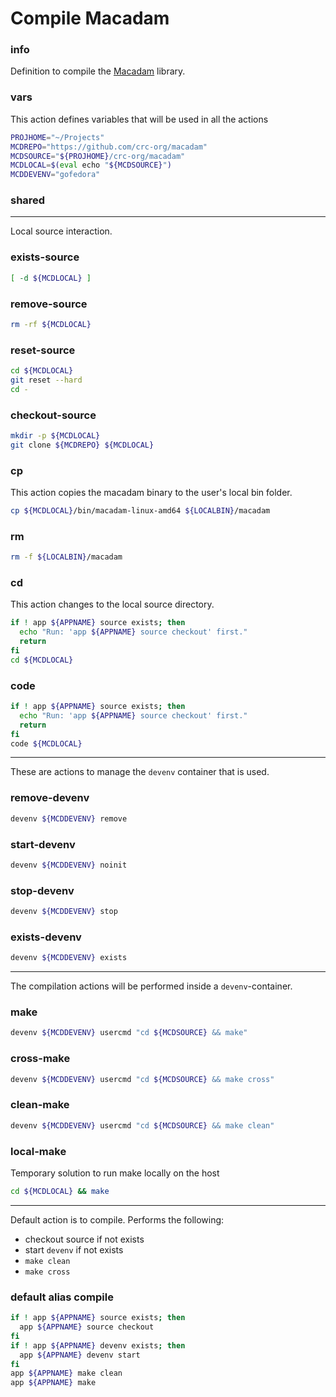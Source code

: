 # Compile Macadam


### info

Definition to compile the [Macadam](https://github.com/crc-org/macadam) library.


### vars
This action defines variables that will be used in all the actions

```sh
PROJHOME="~/Projects"
MCDREPO="https://github.com/crc-org/macadam"
MCDSOURCE="${PROJHOME}/crc-org/macadam"
MCDLOCAL=$(eval echo "${MCDSOURCE}")
MCDDEVENV="gofedora"
```

### shared

---

Local source interaction.

### exists-source
```sh
[ -d ${MCDLOCAL} ]
```

### remove-source
```sh
rm -rf ${MCDLOCAL}
```

### reset-source
```sh
cd ${MCDLOCAL}
git reset --hard
cd -
```

### checkout-source
```sh
mkdir -p ${MCDLOCAL}
git clone ${MCDREPO} ${MCDLOCAL}
```

### cp
This action copies the macadam binary to the user's local bin folder.
```sh
cp ${MCDLOCAL}/bin/macadam-linux-amd64 ${LOCALBIN}/macadam
```

### rm
```sh
rm -f ${LOCALBIN}/macadam
```

### cd
This action changes to the local source directory.

```sh
if ! app ${APPNAME} source exists; then
  echo "Run: 'app ${APPNAME} source checkout' first."
  return
fi
cd ${MCDLOCAL}
```

### code
```sh
if ! app ${APPNAME} source exists; then
  echo "Run: 'app ${APPNAME} source checkout' first."
  return
fi
code ${MCDLOCAL}
```

---

These are actions to manage the `devenv` container that is used.

### remove-devenv
```sh
devenv ${MCDDEVENV} remove
```

### start-devenv
```sh
devenv ${MCDDEVENV} noinit
```

### stop-devenv
```sh
devenv ${MCDDEVENV} stop
```

### exists-devenv
```sh
devenv ${MCDDEVENV} exists
```

---

The compilation actions will be performed inside a `devenv`-container.

### make
```sh
devenv ${MCDDEVENV} usercmd "cd ${MCDSOURCE} && make"
```

### cross-make
```sh
devenv ${MCDDEVENV} usercmd "cd ${MCDSOURCE} && make cross"
```

### clean-make
```sh
devenv ${MCDDEVENV} usercmd "cd ${MCDSOURCE} && make clean"
```

### local-make
Temporary solution to run make locally on the host

```sh
cd ${MCDLOCAL} && make
```

---

Default action is to compile. Performs the following:

  - checkout source if not exists
  - start `devenv` if not exists
  - `make clean`
  - `make cross`

### default alias compile
```sh
if ! app ${APPNAME} source exists; then
  app ${APPNAME} source checkout
fi
if ! app ${APPNAME} devenv exists; then
  app ${APPNAME} devenv start
fi
app ${APPNAME} make clean
app ${APPNAME} make
```

